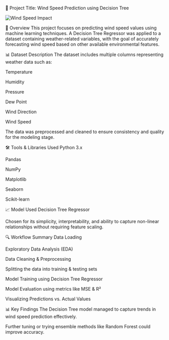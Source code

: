📑 Project Title: Wind Speed Prediction using Decision Tree

![Wind Speed Impact](https://superinspectionpros.com/wp-content/uploads/2020/08/how-high-does-wind-speed-need-to-be-to-damage-a-home_orig.jpg)

📌 Overview
This project focuses on predicting wind speed values using machine learning techniques. A Decision Tree Regressor was applied to a dataset containing weather-related variables, with the goal of accurately forecasting wind speed based on other available environmental features.

📊 Dataset Description
The dataset includes multiple columns representing weather data such as:

Temperature

Humidity

Pressure

Dew Point

Wind Direction

Wind Speed

The data was preprocessed and cleaned to ensure consistency and quality for the modeling stage.

🛠️ Tools & Libraries Used
Python 3.x

Pandas

NumPy

Matplotlib

Seaborn

Scikit-learn

📈 Model Used
Decision Tree Regressor

Chosen for its simplicity, interpretability, and ability to capture non-linear relationships without requiring feature scaling.

🔍 Workflow Summary
Data Loading

Exploratory Data Analysis (EDA)

Data Cleaning & Preprocessing

Splitting the data into training & testing sets

Model Training using Decision Tree Regressor

Model Evaluation using metrics like MSE & R²

Visualizing Predictions vs. Actual Values

📊 Key Findings
The Decision Tree model managed to capture trends in wind speed prediction effectively.

Further tuning or trying ensemble methods like Random Forest could improve accuracy.

